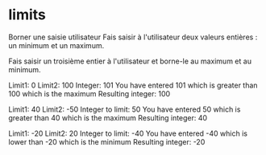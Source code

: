 # limits
Borner une saisie utilisateur
Fais saisir à l'utilisateur deux valeurs entières : un minimum et un maximum.

Fais saisir un troisième entier à l'utilisateur et borne-le au maximum et au minimum.

Limit1: 0
Limit2: 100
Integer: 101
You have entered 101 which is greater than 100 which is the maximum
Resulting integer: 100

Limit1: 40
Limit2: -50
Integer to limit:  50
You have entered 50 which is greater than 40 which is the maximum
Resulting integer: 40

Limit1: -20
Limit2: 20
Integer to limit: -40
You have entered -40 which is lower than -20 which is the minimum
Resulting integer: -20
